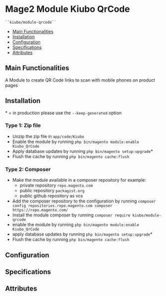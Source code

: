 # Mage2 Module Kiubo QrCode

    ``kiubo/module-qrcode``

 - [Main Functionalities](#markdown-header-main-functionalities)
 - [Installation](#markdown-header-installation)
 - [Configuration](#markdown-header-configuration)
 - [Specifications](#markdown-header-specifications)
 - [Attributes](#markdown-header-attributes)


## Main Functionalities
A Module to create QR Code links to scan with mobile phones on product pages

## Installation
\* = in production please use the `--keep-generated` option

### Type 1: Zip file

 - Unzip the zip file in `app/code/Kiubo`
 - Enable the module by running `php bin/magento module:enable Kiubo_QrCode`
 - Apply database updates by running `php bin/magento setup:upgrade`\*
 - Flush the cache by running `php bin/magento cache:flush`

### Type 2: Composer

 - Make the module available in a composer repository for example:
    - private repository `repo.magento.com`
    - public repository `packagist.org`
    - public github repository as vcs
 - Add the composer repository to the configuration by running `composer config repositories.repo.magento.com composer https://repo.magento.com/`
 - Install the module composer by running `composer require kiubo/module-qrcode`
 - enable the module by running `php bin/magento module:enable Kiubo_QrCode`
 - apply database updates by running `php bin/magento setup:upgrade`\*
 - Flush the cache by running `php bin/magento cache:flush`


## Configuration




## Specifications




## Attributes



